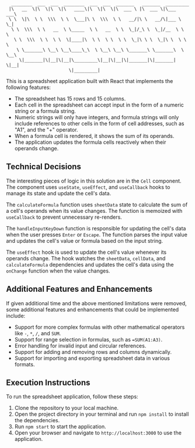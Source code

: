 ```
  ________  ___  ___  ________  ___  ___  _______   _______  _________
 |\   __  \|\  \|\  \|\   ____\|\  \|\  \|\  ___ \ |\  ___ \|\___   ___\
 \ \  \|\  \ \  \\\  \ \  \___|\ \  \\\  \ \   __/|\ \   __/\|___ \  \_|
  \ \  \\\  \ \   __  \ \_____  \ \   __  \ \  \_|/_\ \  \_|/__  \ \  \
   \ \  \\\  \ \  \ \  \|____|\  \ \  \ \  \ \  \_|\ \ \  \_|\ \  \ \  \
    \ \_______\ \__\ \__\____\_\  \ \__\ \__\ \_______\ \_______\  \ \__\
     \|_______|\|__|\|__|\_________\|__|\|__|\|_______|\|_______|   \|__|
                        \|_________|
```

This is a spreadsheet application built with React that implements the following features:

- The spreadsheet has 15 rows and 15 columns.
- Each cell in the spreadsheet can accept input in the form of a numeric string or a formula string.
- Numeric strings will only have integers, and formula strings will only include references to other cells in the form of cell addresses, such as "A1", and the "+" operator.
- When a formula cell is rendered, it shows the sum of its operands.
- The application updates the formula cells reactively when their operands change.

## Technical Decisions

The interesting pieces of logic in this solution are in the `Cell` component. The component uses `useState`, `useEffect`, and `useCallback` hooks to manage its state and update the cell's data.

The `calculateFormula` function uses `sheetData` state to calculate the sum of a cell's operands when its value changes. The function is memoized with `useCallback` to prevent unnecessary re-renders.

The `handleInputKeyDown` function is responsible for updating the cell's data when the user presses `Enter` or `Escape`. The function parses the input value and updates the cell's value or formula based on the input string.

The `useEffect` hook is used to update the cell's value whenever its operands change. The hook watches the `sheetData`, `cellData`, and `calculateFormula` dependencies and updates the cell's data using the `onChange` function when the value changes.

## Additional Features and Enhancements

If given additional time and the above mentioned limitations were removed, some additional features and enhancements that could be implemented include:

- Support for more complex formulas with other mathematical operators like `-`, `*`, `/`, and `SUM`.
- Support for range selection in formulas, such as `=SUM(A1:A3)`.
- Error handling for invalid input and circular references.
- Support for adding and removing rows and columns dynamically.
- Support for importing and exporting spreadsheet data in various formats.

## Execution Instructions

To run the spreadsheet application, follow these steps:

1. Clone the repository to your local machine.
2. Open the project directory in your terminal and run `npm install` to install the dependencies.
3. Run `npm start` to start the application.
4. Open your browser and navigate to `http://localhost:3000` to use the application.

